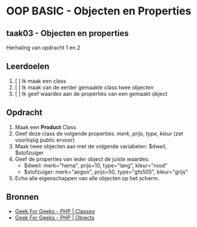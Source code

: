 # OOP BASIC - Objecten en Properties

## taak03 - Objecten en properties

Herhaling van opdracht 1 en 2

## Leerdoelen

1. [ ] Ik maak een class
2. [ ] Ik maak van de eerder gemaakte class twee objecten
3. [ ] Ik geef waardes aan de properties van een gemaakt object

## Opdracht

1. Maak een __Product__ Class
2. Geef deze class de volgende properties: _merk_, _prijs_, _type_, _kleur_ (zet voorlopig public ervoor)
3. Maak twee objecten aan met de volgende variabelen: $dweil, $stofzuiger
4. Geef de properties van ieder object de juiste waardes:
   - $dweil: merk="hema", prijs=10, type="lang", kleur="rood"
   - $stofzuiger: merk="aegon", prijs=50, type="gfs505", kleur="grijs"
5. Echo alle eigenschappen van alle objecten op het scherm.

## Bronnen

- [Geek For Geeks - PHP | Classes](https://www.geeksforgeeks.org/php-classes/)
- [Geek For Geeks - PHP | Objects](https://www.geeksforgeeks.org/php-objects/)
